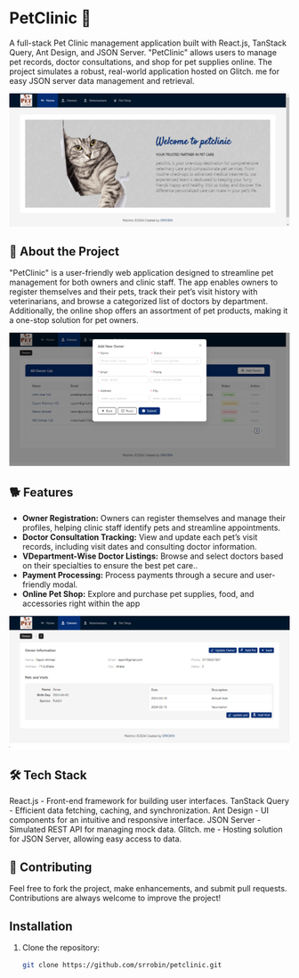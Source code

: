 # PetClinic 🐾
A full-stack Pet Clinic management application built with React.js, TanStack Query, Ant Design, and JSON Server. "PetClinic" allows users to manage pet records, doctor consultations, and shop for pet supplies online. The project simulates a robust, real-world application hosted on Glitch. me for easy JSON server data management and retrieval.

![POS System](https://github.com/srrobin/petclinic/blob/main/src/assets/p1.png)


## 🌟 About the Project
"PetClinic" is a user-friendly web application designed to streamline pet management for both owners and clinic staff. The app enables owners to register themselves and their pets, track their pet’s visit history with veterinarians, and browse a categorized list of doctors by department. Additionally, the online shop offers an assortment of pet products, making it a one-stop solution for pet owners.


![POS System](https://github.com/srrobin/petclinic/blob/main/src/assets/p2.png)


## 🐕 Features

- **Owner Registration:** Owners can register themselves and manage their profiles, helping clinic staff identify pets and streamline appointments.
- **Doctor Consultation Tracking:**  View and update each pet’s visit records, including visit dates and consulting doctor information.
- **VDepartment-Wise Doctor Listings:**  Browse and select doctors based on their specialties to ensure the best pet care..
- **Payment Processing:** Process payments through a secure and user-friendly modal.
- **Online Pet Shop:**  Explore and purchase pet supplies, food, and accessories right within the app



![POS System](https://github.com/srrobin/petclinic/blob/main/src/assets/p3.png)

## 🛠️ Tech Stack
React.js - Front-end framework for building user interfaces.
TanStack Query - Efficient data fetching, caching, and synchronization.
Ant Design - UI components for an intuitive and responsive interface.
JSON Server - Simulated REST API for managing mock data.
Glitch. me - Hosting solution for JSON Server, allowing easy access to data.


## 🤝 Contributing
Feel free to fork the project, make enhancements, and submit pull requests. Contributions are always welcome to improve the project!

## Installation

1. Clone the repository:

   ```bash
   git clone https://github.com/srrobin/petclinic.git
